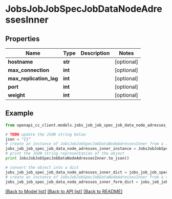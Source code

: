 # JobsJobJobSpecJobDataNodeAdressesInner


## Properties
Name | Type | Description | Notes
------------ | ------------- | ------------- | -------------
**hostname** | **str** |  | [optional] 
**max_connection** | **int** |  | [optional] 
**max_replication_lag** | **int** |  | [optional] 
**port** | **int** |  | [optional] 
**weight** | **int** |  | [optional] 

## Example

```python
from openapi_cc_client.models.jobs_job_job_spec_job_data_node_adresses_inner import JobsJobJobSpecJobDataNodeAdressesInner

# TODO update the JSON string below
json = "{}"
# create an instance of JobsJobJobSpecJobDataNodeAdressesInner from a JSON string
jobs_job_job_spec_job_data_node_adresses_inner_instance = JobsJobJobSpecJobDataNodeAdressesInner.from_json(json)
# print the JSON string representation of the object
print JobsJobJobSpecJobDataNodeAdressesInner.to_json()

# convert the object into a dict
jobs_job_job_spec_job_data_node_adresses_inner_dict = jobs_job_job_spec_job_data_node_adresses_inner_instance.to_dict()
# create an instance of JobsJobJobSpecJobDataNodeAdressesInner from a dict
jobs_job_job_spec_job_data_node_adresses_inner_form_dict = jobs_job_job_spec_job_data_node_adresses_inner.from_dict(jobs_job_job_spec_job_data_node_adresses_inner_dict)
```
[[Back to Model list]](../README.md#documentation-for-models) [[Back to API list]](../README.md#documentation-for-api-endpoints) [[Back to README]](../README.md)


